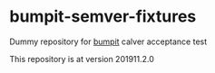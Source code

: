# bumpit-semver-fixtures
Dummy repository for [bumpit](https://github.com/mobiusbyte/bumpit) calver acceptance test

This repository is at version 201911.2.0


